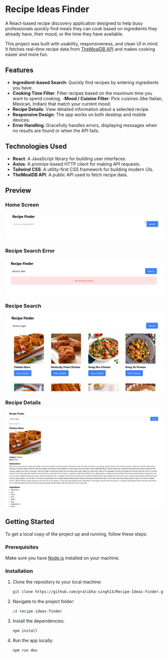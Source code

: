 # Recipe Ideas Finder

A React-based recipe discovery application designed to help busy professionals quickly find meals they can cook based on ingredients they already have, their mood, or the time they have available.

This project was built with usability, responsiveness, and clean UI in mind.  
It fetches real-time recipe data from [TheMealDB API](https://www.themealdb.com) and makes cooking easier and more fun.

## Features

- **Ingredient-based Search**: Quickly find recipes by entering ingredients you have.
- **Cooking Time Filter**: Filter recipes based on the maximum time you want to spend cooking.
-**Mood / Cuisine Filter**: Pick cuisines (like Italian, Mexican, Indian) that match your current mood.
- **Recipe Details**: View detailed information about a selected recipe.
- **Responsive Design**: The app works on both desktop and mobile devices.
- **Error Handling**: Gracefully handles errors, displaying messages when no results are found or when the API fails.


## Technologies Used

- **React**: A JavaScript library for building user interfaces.
- **Axios**: A promise-based HTTP client for making API requests.
- **Tailwind CSS**: A utility-first CSS framework for building modern UIs.
- **TheMealDB API**: A public API used to fetch recipe data.

## Preview 

### Home Screen
![Home Screen](src/assets/image.png)

### Recipe Search Error
![Recipe Search](src/assets/image2.png)

### Recipe Search
![Recipe Search](src/assets/image3.png)

### Recipe Details

![Recipe Search](src/assets/image4.png)

## Getting Started

To get a local copy of the project up and running, follow these steps:

### Prerequisites

Make sure you have [Node.js](https://nodejs.org/) installed on your machine.

### Installation

1. Clone the repository to your local machine:
    ```bash
    git clone https://github.com/pratibha-singh13/Recipe-Ideas-Finder.git
    ```

2. Navigate to the project folder:
    ```bash
    cd recipe-ideas-finder
    ```

3. Install the dependencies:
    ```bash
    npm install
    ```

4. Run the app locally:
    ```bash
    npm run dev
    ```


